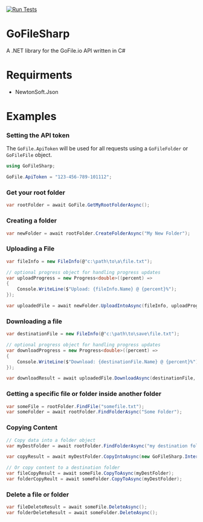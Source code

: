 [![Run Tests](https://github.com/waffle-lord/GoFileSharp/actions/workflows/dotnet.yml/badge.svg)](https://github.com/waffle-lord/GoFileSharp/actions/workflows/dotnet.yml)

# GoFileSharp

A .NET library for the GoFile.io API written in C#

# Requirments
- NewtonSoft.Json

# Examples

### Setting the API token
The `GoFile.ApiToken` will be used for all requests using a `GoFileFolder` or `GoFileFile` object.
```cs
using GoFileSharp;

GoFile.ApiToken = "123-456-789-101112";
```

### Get your root folder
```cs
var rootFolder = await GoFile.GetMyRootFolderAsync();
```

### Creating a folder
```cs
var newFolder = await rootFolder.CreateFolderAsync("My New Folder");
```

### Uploading a File
```cs
var fileInfo = new FileInfo(@"c:\path\to\a\file.txt");

// optional progress object for handling progress updates
var uploadProgress = new Progress<double>((percent) => 
{
    Console.WriteLine($"Upload: {fileInfo.Name} @ {percent}%");
});

var uploadedFile = await newFolder.UploadIntoAsync(fileInfo, uploadProgress);
```

### Downloading a file
```cs
var destinationFile = new FileInfo(@"c:\path\to\save\file.txt");

// optional progress object for handling progress updates
var downloadProgress = new Progress<double>((percent) =>
{
    Console.WriteLine($"Download: {destinationFile.Name} @ {percent}%");
});

var downloadResult = await uploadedFile.DownloadAsync(destinationFile, false, uploadProgress);
```

### Getting a specific file or folder inside another folder
```cs
var someFile = rootFolder.FindFile("somefile.txt");
var someFolder = await rootFolder.FindFolderAsync("Some Folder");
```

### Copying Content
```cs
// Copy data into a folder object
var myDestFolder = await rootFolder.FindFolderAsync("my destination folder");

var copyResult = await myDestFolder.CopyIntoAsync(new GoFileSharp.Interfaces.IContent[] { someFile, someFolder });

// Or copy content to a destination folder
var fileCopyResult = await someFile.CopyToAsync(myDestFolder);
var folderCopyReult = await someFolder.CopyToAsync(myDestFolder);
```

### Delete a file or folder
```cs
var fileDeleteResult = await someFile.DeleteAsync();
var folderDeleteResult = await someFolder.DeleteAsync();
```
